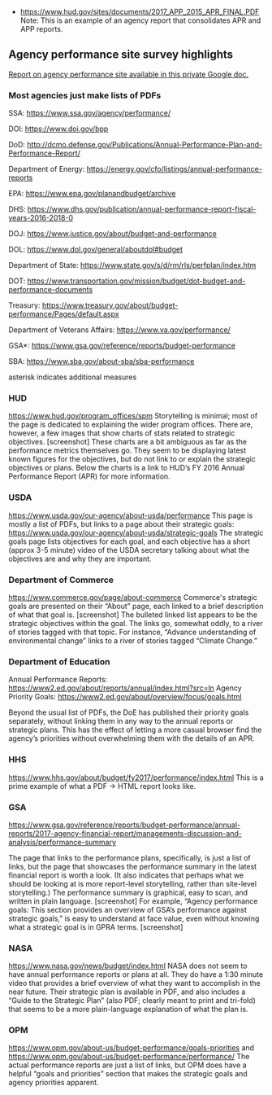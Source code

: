 * https://www.hud.gov/sites/documents/2017_APP_2015_APR_FINAL.PDF
Note: This is an example of an agency report that consolidates APR and APP reports.

## Agency performance site survey highlights
[Report on agency performance site available in this private Google doc.](https://docs.google.com/document/d/1PIdIgtCvqMcTsGdAAg1sosBULQq7YncTL-tbuEZPCKw/edit#) 
### Most agencies just make lists of PDFs

SSA: https://www.ssa.gov/agency/performance/

DOI: https://www.doi.gov/bpp 

DoD: http://dcmo.defense.gov/Publications/Annual-Performance-Plan-and-Performance-Report/ 

Department of Energy: https://energy.gov/cfo/listings/annual-performance-reports 

EPA: https://www.epa.gov/planandbudget/archive 

DHS: https://www.dhs.gov/publication/annual-performance-report-fiscal-years-2016-2018-0

DOJ: https://www.justice.gov/about/budget-and-performance

DOL: https://www.dol.gov/general/aboutdol#budget

Department of State: https://www.state.gov/s/d/rm/rls/perfplan/index.htm

DOT: https://www.transportation.gov/mission/budget/dot-budget-and-performance-documents

Treasury: https://www.treasury.gov/about/budget-performance/Pages/default.aspx

Department of Veterans Affairs: https://www.va.gov/performance/

GSA*: https://www.gsa.gov/reference/reports/budget-performance

SBA: https://www.sba.gov/about-sba/sba-performance

asterisk indicates additional measures

### HUD
https://www.hud.gov/program_offices/spm 
Storytelling is minimal; most of the page is dedicated to explaining the wider program offices. There are, however, a few images that show charts of stats related to strategic objectives. [screenshot] These charts are a bit ambiguous as far as the performance metrics themselves go. They seem to be displaying latest known figures for the objectives, but do not link to or explain the strategic objectives or plans. Below the charts is a link to HUD’s FY 2016 Annual Performance Report (APR) for more information.

### USDA
https://www.usda.gov/our-agency/about-usda/performance 
This page is mostly a list of PDFs, but links to a page about their strategic goals: https://www.usda.gov/our-agency/about-usda/strategic-goals
The strategic goals page lists objectives for each goal, and each objective has a short (approx 3-5 minute) video of the USDA secretary talking about what the objectives are and why they are important.

### Department of Commerce
https://www.commerce.gov/page/about-commerce 
Commerce's strategic goals are presented on their “About” page, each linked to a brief description of what that goal is. [screenshot] The bulleted linked list appears to be the strategic objectives within the goal. The links go, somewhat oddly, to a river of stories tagged with that topic. For instance, “Advance understanding of environmental change” links to a river of stories tagged “Climate Change.”

### Department of Education
Annual Performance Reports: https://www2.ed.gov/about/reports/annual/index.html?src=ln 
Agency Priority Goals: https://www2.ed.gov/about/overview/focus/goals.html 

Beyond the usual list of PDFs, the DoE has published their priority goals separately, without linking them in any way to the annual reports or strategic plans. This has the effect of letting a more casual browser find the agency’s priorities without overwhelming them with the details of an APR.

### HHS
https://www.hhs.gov/about/budget/fy2017/performance/index.html 
This is a prime example of what a PDF -> HTML report looks like.

### GSA
https://www.gsa.gov/reference/reports/budget-performance/annual-reports/2017-agency-financial-report/managements-discussion-and-analysis/performance-summary 

The page that links to the performance plans, specifically, is just a list of links, but the page that showcases the performance summary in the latest financial report is worth a look. (It also indicates that perhaps what we should be looking at is more report-level storytelling, rather than site-level storytelling.)
The performance summary is graphical, easy to scan, and written in plain language.  [screenshot]
For example, “Agency performance goals: This section provides an overview of GSA’s performance against strategic goals,” is easy to understand at face value, even without knowing what a strategic goal is in GPRA terms. [screenshot]

### NASA
https://www.nasa.gov/news/budget/index.html 
NASA does not seem to have annual performance reports or plans at all.
They do have a 1:30 minute video that provides a brief overview of what they want to accomplish in the near future.
Their strategic plan is available in PDF, and also includes a “Guide to the Strategic Plan” (also PDF; clearly meant to print and tri-fold) that seems to be a more plain-language explanation of what the plan is.

### OPM
https://www.opm.gov/about-us/budget-performance/goals-priorities and https://www.opm.gov/about-us/budget-performance/performance/ 
The actual performance reports are just a list of links, but OPM does have a helpful “goals and priorities” section that makes the strategic goals and agency priorities apparent.

